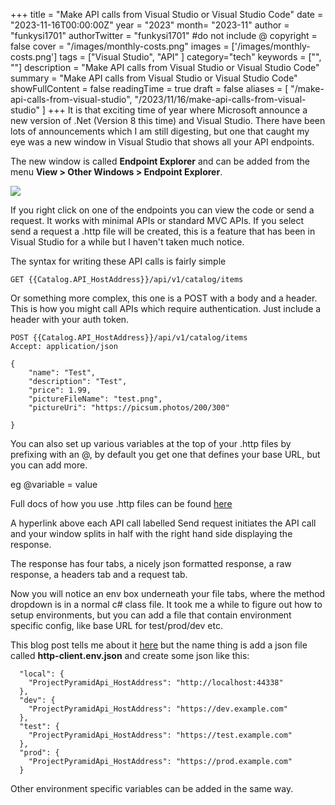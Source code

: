 +++
title = "Make API calls from Visual Studio or Visual Studio Code"
date = "2023-11-16T00:00:00Z"
year = "2023"
month= "2023-11"
author = "funkysi1701"
authorTwitter = "funkysi1701" #do not include @
copyright = false
cover = "/images/monthly-costs.png"
images = ['/images/monthly-costs.png']
tags = ["Visual Studio", "API" ]
category="tech"
keywords = ["", ""]
description = "Make API calls from Visual Studio or Visual Studio Code"
summary = "Make API calls from Visual Studio or Visual Studio Code"
showFullContent = false
readingTime = true
draft = false
aliases = [
    "/make-api-calls-from-visual-studio",
    "/2023/11/16/make-api-calls-from-visual-studio"
]
+++
It is that exciting time of year where Microsoft announce a new version of .Net (Version 8 this time) and Visual Studio. There have been lots of announcements which I am still digesting, but one that caught my eye was a new window in Visual Studio that shows all your API endpoints.

The new window is called **Endpoint Explorer** and can be added from the menu **View > Other Windows > Endpoint Explorer**.

![](/images/endpoint-explorer.png)

If you right click on one of the endpoints you can view the code or send a request. It works with minimal APIs or standard MVC APIs. If you select send a request a .http file will be created, this is a feature that has been in Visual Studio for a while but I haven't taken much notice.

The syntax for writing these API calls is fairly simple

```
GET {{Catalog.API_HostAddress}}/api/v1/catalog/items
```

Or something more complex, this one is a POST with a body and a header. This is how you might call APIs which require authentication. Just include a header with your auth token.


```
POST {{Catalog.API_HostAddress}}/api/v1/catalog/items
Accept: application/json

{
    "name": "Test",
    "description": "Test",
    "price": 1.99,
    "pictureFileName": "test.png",
    "pictureUri": "https://picsum.photos/200/300"

}

```

You can also set up various variables at the top of your .http files by prefixing with an @, by default you get one that defines your base URL, but you can add more. 

eg @variable = value

Full docs of how you use .http files can be found [here](https://learn.microsoft.com/en-us/aspnet/core/test/http-files?view=aspnetcore-8.0) 

A hyperlink above each API call labelled Send request initiates the API call and your window splits in half with the right hand side displaying the response.

The response has four tabs, a nicely json formatted response, a raw response, a headers tab and a request tab.

Now you will notice an env box underneath your file tabs, where the method dropdown is in a normal c# class file. It took me a while to figure out how to setup environments, but you can add a file that contain environment specific config, like base URL for test/prod/dev etc.

This blog post tells me about it [here](https://devblogs.microsoft.com/visualstudio/safely-use-secrets-in-http-requests-in-visual-studio-2022/) but the name thing is add a json file called **http-client.env.json** and create some json like this:

```
  "local": {
    "ProjectPyramidApi_HostAddress": "http://localhost:44338"
  },
  "dev": {
    "ProjectPyramidApi_HostAddress": "https://dev.example.com"
  },
  "test": {
    "ProjectPyramidApi_HostAddress": "https://test.example.com"
  },
  "prod": {
    "ProjectPyramidApi_HostAddress": "https://prod.example.com"
  }
```

Other environment specific variables can be added in the same way.
